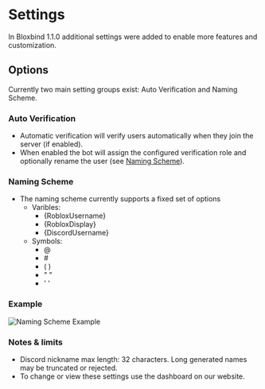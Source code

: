 # Settings

In Bloxbind 1.1.0 additional settings were added to enable more features and customization.

## Options
Currently two main setting groups exist: Auto Verification and Naming Scheme.

### Auto Verification
- Automatic verification will verify users automatically when they join the server (if enabled).
- When enabled the bot will assign the configured verification role and optionally rename the user (see [Naming Scheme](/settings/#naming-scheme)).

### Naming Scheme
- The naming scheme currently supports a fixed set of options
  - Varibles: 
      - {RobloxUsername}
      - {RobloxDisplay}
      - {DiscordUsername}
  - Symbols:
      - @
      - \#
      - ( )
      - " "
      - ' '

### Example
![Naming Scheme Example](https://cdn.bocon.wtf/u/UYELwMxJ.png)

### Notes & limits
- Discord nickname max length: 32 characters. Long generated names may be truncated or rejected.
- To change or view these settings use the dashboard on our website.